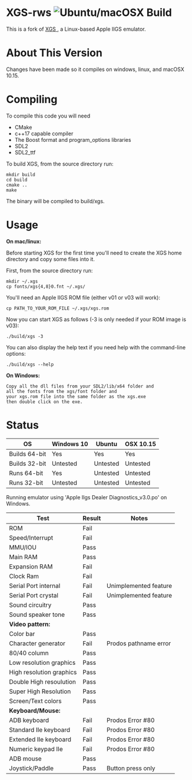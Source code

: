 
XGS-rws ![Ubuntu/macOSX Build](https://github.com/rwstrom/xgs/workflows/Ubuntu/macOSX%20Build/badge.svg)
===

This is a fork of [XGS ](https://github.com/jmthompson/xgs), a Linux-based Apple IIGS emulator.


# About This Version

Changes have been made so it compiles on windows, linux, and macOSX 10.15.

# Compiling

To compile this code you will need

- CMake
- c++17 capable compiler
- The Boost format and program_options libraries
- SDL2
- SDL2_ttf

To build XGS, from the source directory run:

```
mkdir build
cd build
cmake ..
make 
```

The binary will be compiled to build/xgs.

# Usage
**On mac/linux:**

Before starting XGS for the first time you'll need to create the XGS home directory
and copy some files into it.

First, from the source directory run:

```
mkdir ~/.xgs
cp fonts/xgs{4,8}0.fnt ~/.xgs/
```

You'll need an Apple IIGS ROM file (either v01 or v03 will work):

```
cp PATH_TO_YOUR_ROM_FILE ~/.xgs/xgs.rom
```

Now you can start XGS as follows (-3 is only needed if your ROM image is v03):

```
./build/xgs -3
```

You can also display the help text if you need help with the command-line options:

```
./build/xgs --help
```
**On Windows:**

```
Copy all the dll files from your SDL2/lib/x64 folder and 
all the fonts from the xgs/font folder and 
your xgs.rom file into the same folder as the xgs.exe 
then double click on the exe.
```
# Status

| OS  | Windows 10 | Ubuntu | OSX 10.15 |
| --- |     ---    |  ---   |   ---     |
| Builds 64-bit | Yes     | Yes    | Yes |
| Builds 32-bit | Untested | Untested | Untested |
| Runs 64-bit | Yes | Untested | Untested |
| Runs 32-bit | Untested | Untested | Untested |

Running emulator using 'Apple IIgs Dealer Diagnostics_v3.0.po' on Windows. 

| Test | Result | Notes |
| ---  | ---    |  ---  |
| ROM  | Fail |      |
| Speed/Interrupt| Fail | |
| MMU/IOU | Pass | |
| Main RAM | Pass | |
| Expansion RAM | Fail| |
| Clock Ram | Fail| |
| Serial Port internal| Fail| Unimplemented feature |
| Serial Port crystal | Fail| Unimplemented feature |
| Sound circuitry | Pass  | |
| Sound speaker tone | Pass | |
| **Video pattern:** | | |
| Color bar | Pass | |
| Character generator| Fail | Prodos pathname error |
| 80/40 column | Pass | |
| Low resolution graphics| Pass| |
| High resolution graphics| Pass | |
| Double High resoulution | Pass | |
| Super High Resolution | Pass | |
| Screen/Text colors | Pass | |
| **Keyboard/Mouse:**| | |
| ADB keyboard| Fail | Prodos Error #80 |
| Standard IIe keyboard | Fail| Prodos Error #80 |
| Extended IIe keyboard | Fail | Prodos Error #80 |
| Numeric keypad IIe | Fail | Prodos Error #80 |
| ADB mouse | Pass | |
| Joystick/Paddle | Pass | Button press only | 
